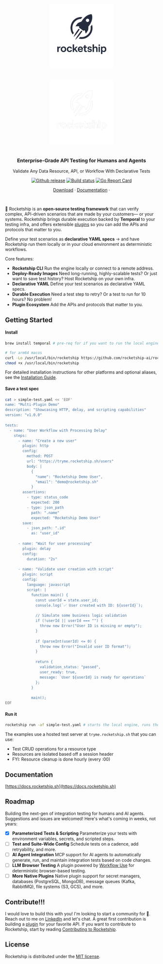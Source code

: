 <p align="center">
  <img src="docs/src/assets/transparent.png#gh-light-mode-only" alt="Rocketship black logo" width="210" style="display: block; margin: 0 auto; padding: 20px;">
  <img src="docs/src/assets/transparent-reverse.png#gh-dark-mode-only" alt="Rocketship white logo" width="210" style="display: block; margin: 0 auto; padding: 20px;">
</p>
<h3 align="center">Enterprise-Grade API Testing for Humans and Agents</h3>
<p align="center">Validate Any Data Resource, API, or Workflow With Declarative Tests</p>

<p align="center">
  <a href="https://github.com/rocketship-ai/rocketship/releases"><img src="https://img.shields.io/github/v/release/rocketship-ai/rocketship.svg" alt="Github release"></a>
  <a href="https://github.com/rocketship-ai/rocketship/actions/workflows/all.yml"><img src="https://github.com/rocketship-ai/rocketship/actions/workflows/release.yml/badge.svg" alt="Build status"></a>
  <a href="https://goreportcard.com/report/github.com/rocketship-ai/rocketship"><img src="https://goreportcard.com/badge/github.com/rocketship-ai/rocketship" alt="Go Report Card"></a>
  <br>
</p>
<p align="center">
    <a href="https://github.com/rocketship-ai/rocketship/releases">Download</a> ·
    <a href="https://docs.rocketship.sh">Documentation</a> ·
</p>

<br>

🚀 Rocketship is an **open‑source testing framework** that can verify complex, API-driven scenarios that are made by your customers— or your systems. Rocketship brings durable execution backed by **Temporal** to your testing infra, and offers extensible [plugins](https://github.com/rocketship-ai/rocketship/tree/main/internal/plugins) so you can add the APIs and protocols that matter to you.

Define your test scenarios as **declarative YAML specs** -> and have Rocketship run them locally or in your cloud environment as deterministic workflows.

Core features:

- **Rocketship CLI** Run the engine locally or connect to a remote address.
- **Deploy-Ready Images** Need long-running, highly-scalable tests? Or just want to save test history? Host Rocketship on your own infra.
- **Declarative YAML** Define your test scenarios as declarative YAML specs.
- **Durable Execution** Need a test step to retry? Or a test to run for 10 hours? No problem!
- **Plugin Ecosystem** Add the APIs and protocols that matter to you.

## Getting Started

#### Install

```bash
brew install temporal # pre-req for if you want to run the local engine
```

```bash
# for arm64 macos
curl -Lo /usr/local/bin/rocketship https://github.com/rocketship-ai/rocketship/releases/latest/download/rocketship-darwin-arm64
chmod +x /usr/local/bin/rocketship
```

For detailed installation instructions for other platforms and optional aliases, see the [Installation Guide](https://docs.rocketship.sh/installation).

#### Save a test spec

```bash
cat > simple-test.yaml << 'EOF'
name: "Multi-Plugin Demo"
description: "Showcasing HTTP, delay, and scripting capabilities"
version: "v1.0.0"

tests:
  - name: "User Workflow with Processing Delay"
    steps:
      - name: "Create a new user"
        plugin: http
        config:
          method: POST
          url: "https://tryme.rocketship.sh/users"
          body: |
            {
              "name": "Rocketship Demo User",
              "email": "demo@rocketship.sh"
            }
        assertions:
          - type: status_code
            expected: 200
          - type: json_path
            path: ".name"
            expected: "Rocketship Demo User"
        save:
          - json_path: ".id"
            as: "user_id"

      - name: "Wait for user processing"
        plugin: delay
        config:
          duration: "2s"

      - name: "Validate user creation with script"
        plugin: script
        config:
          language: javascript
          script: |
            function main() {
              const userId = state.user_id;
              console.log(`✅ User created with ID: ${userId}`);
              
              // Simulate some business logic validation
              if (!userId || userId === "") {
                throw new Error("User ID is missing or empty");
              }
              
              if (parseInt(userId) <= 0) {
                throw new Error("Invalid user ID format");
              }
              
              return {
                validation_status: "passed",
                user_ready: true,
                message: `User ${userId} is ready for operations`
              };
            }
            
            main();
EOF
```

#### Run it

```bash
rocketship run -af simple-test.yaml # starts the local engine, runs the tests, shuts the engine down
```

The examples use a hosted test server at `tryme.rocketship.sh` that you can use:

- Test CRUD operations for a resource type
- Resources are isolated based off a session header
- FYI: Resource cleanup is done hourly (every :00)

## Documentation

[https://docs.rocketship.sh](https://docs.rocketship.sh)

## Roadmap

Building the next-gen of integration testing for humans and AI agents. Suggestions and issues are welcomed! Here's what's coming in weeks, not years:

- [x] **Parameterized Tests & Scripting** Parameterize your tests with environment variables, secrets, and scripted steps.
- [ ] **Test and Suite-Wide Config** Schedule tests on a cadence, add retryability, and more.
- [ ] **AI Agent Integration** MCP support for AI agents to automatically generate, run, and maintain integration tests based on code changes.
- [ ] **LLM Browser Testing** A plugin powered by [Workflow Use](https://github.com/browser-use/workflow-use) for deterministic browser-based testing.
- [ ] **More Native Plugins** Native plugin support for secret managers, databases (PostgreSQL, MongoDB), message queues (Kafka, RabbitMQ), file systems (S3, GCS), and more.

## Contribute!!!

I would love to build this with you! I'm looking to start a community for 🚀. Reach out to me on [LinkedIn](https://www.linkedin.com/in/magiusdarrigo) and let's chat. A great first contribution is building a [plugin](https://github.com/rocketship-ai/rocketship/tree/main/internal/plugins) for your favorite API. If you want to contribute to Rocketship, start by reading [Contributing to Rocketship](https://docs.rocketship.sh/contributing).

## License

Rocketship is distributed under the [MIT license](https://github.com/rocketship-ai/rocketship/blob/main/LICENSE).
